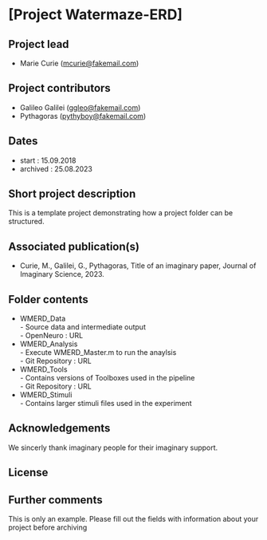 # [Project Watermaze-ERD]

## Project lead 
- Marie Curie (mcurie@fakemail.com)

## Project contributors
- Galileo Galilei (ggleo@fakemail.com)
- Pythagoras (pythyboy@fakemail.com)

## Dates
- start :       15.09.2018
- archived :    25.08.2023

## Short project description 
This is a template project demonstrating how a project folder can be structured. 

## Associated publication(s)  
- Curie, M., Galilei, G., Pythagoras, Title of an imaginary paper, Journal of Imaginary Science, 2023. 

## Folder contents
- WMERD_Data  
        - Source data and intermediate output  
        - OpenNeuro : URL   
- WMERD_Analysis  
        - Execute WMERD_Master.m to run the anaylsis    
        - Git Repository : URL  
- WMERD_Tools  
       	- Contains versions of Toolboxes used in the pipeline    
       	- Git Repository : URL 
- WMERD_Stimuli  
       	- Contains larger stimuli files used in the experiment 

## Acknowledgements 
We sincerly thank imaginary people for their imaginary support.

## License 

## Further comments 
This is only an example. Please fill out the fields with information about your project before archiving 